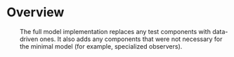 
<p><br /></p>
<h1>Overview</h1>
<p style="margin-left: 30.0px;">The full model implementation replaces any test components with data-driven ones. It also adds any components that were not necessary for the minimal model (for example, specialized observers).</p>
<p style="margin-left: 30.0px;"><br /></p>